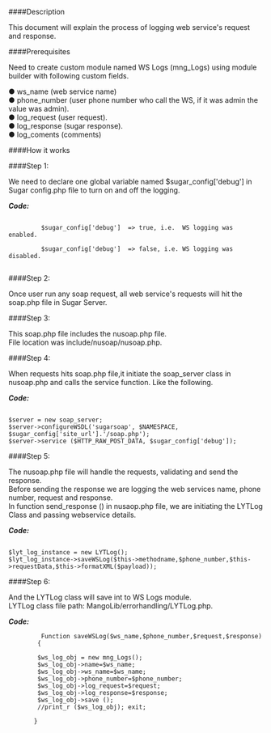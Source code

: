 ####Description

This document will explain the process of logging web service's request and response.

####Prerequisites
 
Need to create custom module named WS Logs (mng_Logs) using module builder with following custom fields. 

● ws_name (web service name)<br />
● phone_number (user phone number who call the WS, if it was admin the value was admin).<br />
● log_request (user request).<br />
● log_response (sugar response).<br />
● log_coments (comments)<br />

####How it works
 
####Step 1:

We need to declare one global variable named $sugar_config['debug'] in Sugar config.php file to turn on and off the logging.

**_Code:_**
	
```
    
         $sugar_config['debug']  => true, i.e.  WS logging was enabled.

         $sugar_config['debug']  => false, i.e. WS logging was disabled.
	 
```

####Step 2:

 Once user run any soap request, all web service's requests will hit the soap.php file in Sugar Server.

####Step 3: 

This soap.php file includes the nusoap.php file.<br />
File location was include/nusoap/nusoap.php.<br />

####Step 4: 

When requests hits soap.php file,it initiate the soap_server class in nusoap.php and calls the service function. Like the following.

	
**_Code:_**
	
```

$server = new soap_server;
$server->configureWSDL('sugarsoap', $NAMESPACE, $sugar_config['site_url'].'/soap.php');
$server->service ($HTTP_RAW_POST_DATA, $sugar_config['debug']);

```

####Step 5: 

The nusoap.php file will handle the requests, validating and send the response.<br />
Before sending the response we are logging the web services name, phone number, request and response.<br />
In function send_response () in nusaop.php file, we are initiating the LYTLog Class and passing webservice details.<br />


**_Code:_**
	
```

$lyt_log_instance = new LYTLog();
$lyt_log_instance->saveWSLog($this->methodname,$phone_number,$this->requestData,$this->formatXML($payload));

```

####Step 6:

And the LYTLog class will save int to WS Logs module.<br />
LYTLog class file path: MangoLib/errorhandling/LYTLog.php.<br />


**_Code:_**
	
```
         Function saveWSLog($ws_name,$phone_number,$request,$response)
	    {
	
		$ws_log_obj = new mng_Logs();		
		$ws_log_obj->name=$ws_name;
		$ws_log_obj->ws_name=$ws_name;
		$ws_log_obj->phone_number=$phone_number;
		$ws_log_obj->log_request=$request;
		$ws_log_obj->log_response=$response;
		$ws_log_obj->save ();
		//print_r ($ws_log_obj); exit;
		
	   }

```
<br />

